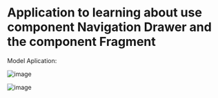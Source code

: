 # Application to learning about use component Navigation Drawer and the component Fragment

Model Aplication:

![image](https://user-images.githubusercontent.com/72364037/173215311-0cc171e7-f6e2-4af5-b7d6-9091f5731b20.png)


![image](https://user-images.githubusercontent.com/72364037/173215323-6f8dbd08-5090-4784-8143-830e68100ade.png)
